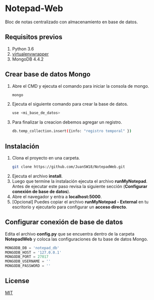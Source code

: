 # Notepad-Web
Bloc de notas centralizado con almacenamiento en base de datos.

## Requisitos previos
1. Python 3.6
2. [virtualenvwrapper](https://virtualenvwrapper.readthedocs.io/en/latest/install.html)
3. MongoDB 4.4.2


## Crear base de datos Mongo
1. Abre el CMD y ejecuta el comando para iniciar la consola de mongo.
    ```bash
    mongo
    ```
2. Ejecuta el siguiente comando para crear la base de datos.
    ```bash
    use <mi_base_de_datos>
    ```
3. Para finalizar la creacion debemos agregar un registro.
    ```bash
    db.temp_collection.insert({info: "registro temporal" })
    ```

## Instalación
1. Clona el proyecto en una carpeta.
    ```bash
    git clone https://github.com/JuanSW18/NotepadWeb.git
    ```
2. Ejecuta el archivo **install**.
3. Luego que termine la instalación ejecuta el archivo **runMyNotepad**.  Antes de ejecutar este paso revisa la siguiente sección (**Configurar conexión de base de datos**).
4. Abre el navegador y entra a **localhost:5000**.
5. [Opcional] Puedes copiar el archivo **runMyNotepad - External** en tu escritorio y ejecutarlo para configurar un **acceso directo**.

## Configurar conexión de base de datos
Edita el archivo **config.py** que se encuentra dentro de la carpeta **NotepadWeb** y coloca las configuraciones de tu base de datos Mongo.
```python
MONGODB_DB = 'notepad_db'
MONGODB_HOST = '127.0.0.1'
MONGODB_PORT = 27017
MONGODB_USERNAME = ''
MONGODB_PASSWORD = ''
```

## License
[MIT](https://choosealicense.com/licenses/mit/)